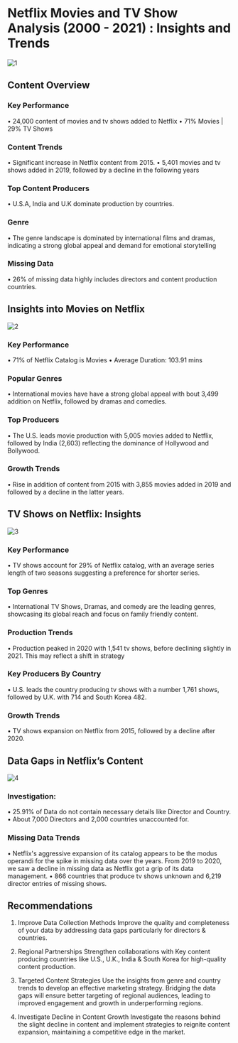 # Netflix Movies and TV Show Analysis (2000 - 2021) : Insights and Trends

![1](https://github.com/user-attachments/assets/63eb0c7f-b2fc-4618-80df-27b4c769b66b)


## Content Overview

### Key Performance
•	24,000 content of movies and tv shows added to Netflix
•	71% Movies | 29% TV Shows
 
### Content Trends
•	Significant increase in Netflix content from 2015.
•	5,401 movies and tv shows added in 2019, followed by a decline in the following years

###	Top Content Producers 
•	U.S.A, India and U.K  dominate production by countries.

### Genre 
• The genre landscape is dominated by international films and dramas, indicating a strong global appeal and demand for emotional storytelling

###	Missing Data 
•	26% of missing data highly includes directors and content production countries.



## Insights into Movies on Netflix

![2](https://github.com/user-attachments/assets/2e0f7b47-590b-4135-afaa-01084fa46319)


### Key Performance
•	71% of Netflix Catalog is Movies 
•	Average Duration: 103.91 mins

###	Popular Genres 
•	International movies have have a strong global appeal with bout 3,499 addition on Netflix, followed by dramas and comedies.

###	Top Producers 
• The U.S. leads movie production with 5,005 movies added to Netflix, followed by India (2,603) reflecting the dominance of Hollywood and Bollywood.

###	Growth Trends 
•	Rise in addition of content from 2015 with 3,855 movies added in 2019 and followed by a decline in the latter years.



## TV Shows on Netflix: Insights
![3](https://github.com/user-attachments/assets/c3582963-dbe6-4c76-9a0a-f2032c9290cd)


### Key Performance
•	TV shows account for 29% of Netflix catalog, with an average series length of two seasons suggesting a preference for shorter series. 

### Top Genres 
•	International TV Shows, Dramas, and comedy are the leading genres, showcasing its global reach and focus on family friendly content.

###	Production Trends 
•	 Production peaked in 2020 with 1,541 tv shows, before declining slightly in 2021. This may reflect a shift in strategy

###	Key Producers By Country
•	U.S. leads the country producing tv shows with a number 1,761 shows, followed by  U.K. with 714 and South Korea 482.

###	Growth Trends 
•	TV shows expansion on Netflix from 2015, followed by a decline after 2020.



## Data Gaps in Netflix’s Content
![4](https://github.com/user-attachments/assets/0aac9c93-8405-4253-9451-0df1860c6f10)


### Investigation:
•	25.91% of Data do not contain necessary details like Director and Country.
•	About 7,000 Directors and 2,000 countries unaccounted for.

### Missing Data Trends 
• Netflix's aggressive expansion of its catalog appears to be the modus operandi for the spike in missing data over the years. From 2019 to 2020, we saw a decline in missing data as Netflix got a grip of its data management.
• 866 countries that produce tv shows unknown and 6,219 director entries of missing shows.



## Recommendations

1.	Improve Data Collection Methods
	Improve the quality and completeness of your data by addressing data gaps particularly for directors & countries.

2.	Regional Partnerships
	Strengthen collaborations with Key content producing countries like U.S., U.K., India & South Korea for high-quality content production.

3.	Targeted Content Strategies
	Use the insights from genre and country trends to develop  an effective marketing strategy. Bridging the data gaps will ensure better targeting of regional audiences, leading to improved engagement and growth in underperforming regions.

4. Investigate Decline in Content Growth 
	Investigate the reasons behind the slight decline in content and implement strategies to reignite content expansion, maintaining a competitive edge in the market.

